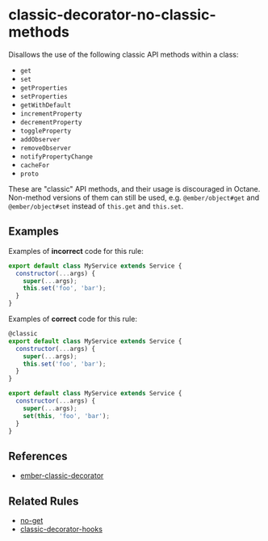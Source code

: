 # classic-decorator-no-classic-methods

Disallows the use of the following classic API methods within a class:

- `get`
- `set`
- `getProperties`
- `setProperties`
- `getWithDefault`
- `incrementProperty`
- `decrementProperty`
- `toggleProperty`
- `addObserver`
- `removeObserver`
- `notifyPropertyChange`
- `cacheFor`
- `proto`

These are "classic" API methods, and their usage is discouraged in Octane.
Non-method versions of them can still be used, e.g. `@ember/object#get` and
`@ember/object#set` instead of `this.get` and `this.set`.

## Examples

Examples of **incorrect** code for this rule:

```javascript
export default class MyService extends Service {
  constructor(...args) {
    super(...args);
    this.set('foo', 'bar');
  }
}
```

Examples of **correct** code for this rule:

```javascript
@classic
export default class MyService extends Service {
  constructor(...args) {
    super(...args);
    this.set('foo', 'bar');
  }
}
```

```javascript
export default class MyService extends Service {
  constructor(...args) {
    super(...args);
    set(this, 'foo', 'bar');
  }
}
```

## References

- [ember-classic-decorator](https://github.com/pzuraq/ember-classic-decorator)

## Related Rules

- [no-get](no-get.md)
- [classic-decorator-hooks](classic-decorator-hooks.md)

